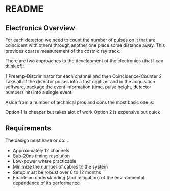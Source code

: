 # README

## Electronics Overview

For each detector, we need to count the number of pulses on it that are coincident with others through another one place some distance away. This provides coarse measurement of the cosmic ray track.

There are two approaches to the development of the electronics (that I can think of):

1 Preamp-Discriminator for each channel and then Coincidence-Counter
2 Take all of the detector pulses into a fast digitizer and in the acquisition software, package the event information (time, pulse height, detector numbers hit) into a single event.  

Aside from a number of technical pros and cons the most basic one is: 

Option 1 is cheaper but takes alot of work
Option 2 is expensive but quick

## Requirements

The design must have or do... 

* Approximately 12 channels 
* Sub-20ns timing resolution 
* Low-power where practicable
* Minimize the number of cables to the system
* Setup must be robust over 6 to 12 months
* Enable an understanding (and mitigation) of the environmental dependence of its performance
